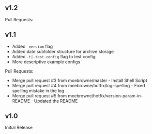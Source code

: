 ## v1.2

Pull Requests:

## v1.1
* Added `-version` flag
* Added date subfolder structure for archive storage
* Added `-t|-test-config` flag to test config
* More descriptive example configs

Pull Requests:
* Merge pull request #3 from moebrowne/master - Install Shell Script
* Merge pull request #4 from moebrowne/hotfix/log-spelling - Fixed spelling mistake in the log
* Merge pull request #5 from moebrowne/hotfix/version-param-in-README - Updated the README

## v1.0
Initial Release
